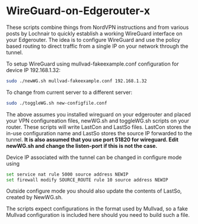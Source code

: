 # WireGuard-on-Edgerouter-x
These scripts combine things from NordVPN instructions and from various posts by Lochnair to quickly establish a working WireGuard interface on your Edgerouter. The idea is to configure WireGuard and use the policy based routing to direct traffic from a single IP on your network through the tunnel.

To setup WireGuard using mullvad-fakeexample.conf configuration for device IP 192.168.1.32:
````bash
sudo ./newWG.sh mullvad-fakeexample.conf 192.168.1.32
````

To change from current server to a different server:
````bash
sudo ./toggleWG.sh new-configfile.conf
````

The above assumes you installed wireguard on your edgerouter and placed your VPN configureation files, newWG.sh and toggleWG.sh scripts on your router. These scripts will write LastCon and LastSo files. LastCon stores the in-use configuration name and LastSo stores the source IP forwarded to the tunnel. **It is also assumed that you use port 51820 for wireguard. Edit newWG.sh and change the listen-port if this is not the case.**  

Device IP associated with the tunnel can be changed in configure mode using
````bash
set service nat rule 5000 source address NEWIP
set firewall modify SOURCE_ROUTE rule 10 source address NEWIP
````

Outside configure mode you should also update the contents of LastSo, created by NewWG.sh.

The scripts expect configurations in the format used by Mullvad, so a fake Mullvad configuration is included here should you need to build such a file.
